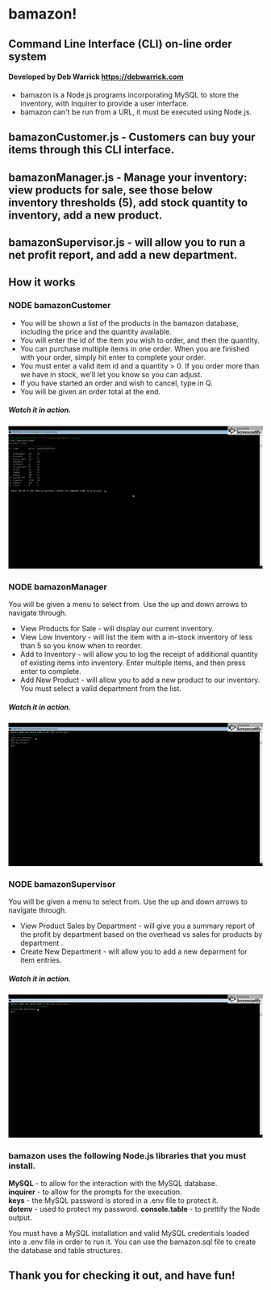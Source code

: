 
# bamazon!  
## Command Line Interface (CLI) on-line order system

#### Developed by Deb Warrick https://debwarrick.com

* bamazon is a Node.js programs incorporating MySQL to store the inventory, with Inquirer to provide a user interface.
* bamazon can't be run from a URL, it must be executed using Node.js.

## bamazonCustomer.js - Customers can buy your items through this CLI interface.  
## bamazonManager.js - Manage your inventory: view products for sale, see those below inventory thresholds (5), add stock quantity to inventory, add a new product.  
## bamazonSupervisor.js - will allow you to run a net profit report, and add a new department.  


## How it works

### NODE bamazonCustomer

* You will be shown a list of the products in the bamazon database, including the price and the quantity available.
* You will enter the id of the item you wish to order, and then the quantity.  
* You can purchase multiple items in one order.  When you are finished with your order, simply hit enter to complete your order.
* You must enter a valid item id and a quantity > 0.  If you order more than we have in stock, we'll let you know so you can adjust.
* If you have started an order and wish to cancel, type in Q.  
* You will be given an order total at the end.
  
##### Watch it in action.
![](bamazonCustomer.gif)


### NODE bamazonManager

You will be given a menu to select from.  Use the up and down arrows to navigate through.

* View Products for Sale - will display our current inventory. 
* View Low Inventory - will list the item with a in-stock inventory of less than 5 so you know when to reorder.
* Add to Inventory - will allow you to log the receipt of additional quantity of existing items into inventory.  Enter multiple items,
  and then press enter to complete.
* Add New Product - will allow you to add a new product to our inventory.  You must select a valid department from the list.


##### Watch it in action.
![](bamazonManager.gif)



### NODE bamazonSupervisor

You will be given a menu to select from.  Use the up and down arrows to navigate through.

* View Product Sales by Department - will give you a summary report of the profit by department based on the overhead vs sales for products by department .
* Create New Department - will allow you to add a new deparment for item entries.


##### Watch it in action.
![](bamazonSupervisor.gif)

### bamazon uses the following Node.js libraries that you must install.

**MySQL** - to allow for the interaction with the MySQL database.  
**inquirer** - to allow for the prompts for the execution.  
**keys** - the MySQL password is stored in a .env file to protect it.    
**dotenv** - used to protect my password.
**console.table** - to prettify the Node output.

You must have a MySQL installation and valid MySQL credentials loaded into a .env file in order to run it.
You can use the bamazon.sql file to create the database and table structures.

## Thank you for checking it out, and have fun!
